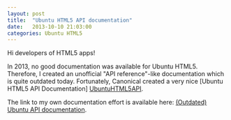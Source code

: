 ```yaml
---
layout: post
title:  "Ubuntu HTML5 API documentation"
date:   2013-10-10 21:03:00
categories: Ubuntu HTML5
---
```

Hi developers of HTML5 apps! 

In 2013, no good documentation was available for Ubuntu HTML5. Therefore, I created an 
unofficial "API reference"-like documentation which is quite outdated today. 
Fortunately, Canonical created a very nice [Ubuntu HTML5 API Documentation] [UbuntuHTML5API].

The link to my own documentation effort is available here: [(Outdated) Ubuntu API documentation][MyUbuntuHTML5API].

[UbuntuHTML5API]: https://developer.ubuntu.com/en/apps/html-5/api/

[MyUbuntuHTML5API]:http://daniel-beck.org/ubuntu-html5-theme/